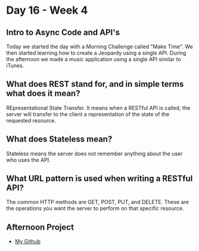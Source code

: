 # Day 16 - Week 4
## Intro to Async Code and API's
Today we started the day with a Morning Challenge called "Make Time". We then started learning how to create a Jeopardy using a single API. During the afternoon we made a music application using a single API similar to iTunes. 
## What does REST stand for, and in simple terms what does it mean?
REpresentational State Transfer. It means when a RESTful API is called, the server will transfer to the client a representation of the state of the requested resource.
## What does Stateless mean?
Stateless means the server does not remember anything about the user who uses the API.
## What URL pattern is used when writing a RESTful API?
The common HTTP methods are GET, POST, PUT, and DELETE. These are the operations you want the server to perform on that specific resource.
## Afternoon Project
- [My Github](https://github.com/JonesyJava/Coley-Jonesy-Music.git)